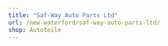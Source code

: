 ```yaml
---
title: "Saf-Way Auto Parts Ltd"
url: /new-waterford/saf-way-auto-parts-ltd/
shop: Autoteile
---
```

